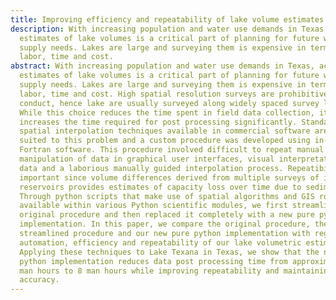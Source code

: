 ```yaml
---
title: Improving efficiency and repeatability of lake volume estimates using Python
description: With increasing population and water use demands in Texas, accurate
  estimates of lake volumes is a critical part of planning for future water
  supply needs. Lakes are large and surveying them is expensive in terms of
  labor, time and cost.
abstract: With increasing population and water use demands in Texas, accurate
  estimates of lake volumes is a critical part of planning for future water
  supply needs. Lakes are large and surveying them is expensive in terms of
  labor, time and cost. High spatial resolution surveys are prohibitive to
  conduct, hence lake are usually surveyed along widely spaced survey lines.
  While this choice reduces the time spent in field data collection, it
  increases the time required for post processing significantly. Standard
  spatial interpolation techniques available in commercial software are not well
  suited to this problem and a custom procedure was developed using in-house
  Fortran software. This procedure involved difficult to repeat manual
  manipulation of data in graphical user interfaces, visual interpretation of
  data and a laborious manually guided interpolation process. Repeatibility is
  important since volume differences derived from multiple surveys of individual
  reservoirs provides estimates of capacity loss over time due to sedimentation.
  Through python scripts that make use of spatial algorithms and GIS routines
  available within various Python scientific modules, we first streamlined our
  original procedure and then replaced it completely with a new pure python
  implementation. In this paper, we compare the original procedure, the
  streamlined procedure and our new pure python implementation with regard to
  automation, efficiency and repeatability of our lake volumetric estimates.
  Applying these techniques to Lake Texana in Texas, we show that the new pure
  python implementation reduces data post processing time from approximately 90
  man hours to 8 man hours while improving repeatability and maintaining
  accuracy.
---
```


